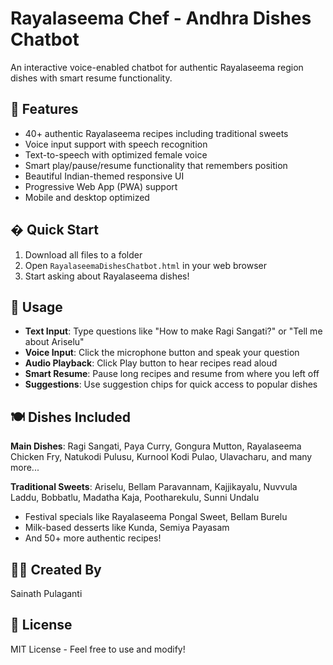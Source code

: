# Rayalaseema Chef - Andhra Dishes Chatbot

An interactive voice-enabled chatbot for authentic Rayalaseema region dishes with smart resume functionality.

## 🍛 Features
- 40+ authentic Rayalaseema recipes including traditional sweets
- Voice input support with speech recognition
- Text-to-speech with optimized female voice
- Smart play/pause/resume functionality that remembers position
- Beautiful Indian-themed responsive UI
- Progressive Web App (PWA) support
- Mobile and desktop optimized

## � Quick Start
1. Download all files to a folder
2. Open `RayalaseemaDishesChatbot.html` in your web browser
3. Start asking about Rayalaseema dishes!

## 📱 Usage
- **Text Input**: Type questions like "How to make Ragi Sangati?" or "Tell me about Ariselu"
- **Voice Input**: Click the microphone button and speak your question
- **Audio Playback**: Click Play button to hear recipes read aloud
- **Smart Resume**: Pause long recipes and resume from where you left off
- **Suggestions**: Use suggestion chips for quick access to popular dishes

## 🍽️ Dishes Included
**Main Dishes**: Ragi Sangati, Paya Curry, Gongura Mutton, Rayalaseema Chicken Fry, Natukodi Pulusu, Kurnool Kodi Pulao, Ulavacharu, and many more...

**Traditional Sweets**: Ariselu, Bellam Paravannam, Kajjikayalu, Nuvvula Laddu, Bobbatlu, Madatha Kaja, Pootharekulu, Sunni Undalu
- Festival specials like Rayalaseema Pongal Sweet, Bellam Burelu
- Milk-based desserts like Kunda, Semiya Payasam
- And 50+ more authentic recipes!

## 👨‍💻 Created By
Sainath Pulaganti

## 📄 License
MIT License - Feel free to use and modify!

